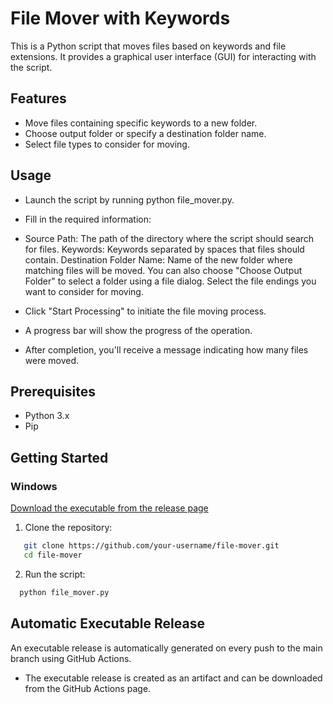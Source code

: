# File Mover with Keywords

This is a Python script that moves files based on keywords and file extensions. It provides a graphical user interface (GUI) for interacting with the script.

## Features

- Move files containing specific keywords to a new folder.
- Choose output folder or specify a destination folder name.
- Select file types to consider for moving.

## Usage
* Launch the script by running python file_mover.py.

* Fill in the required information:

* Source Path: The path of the directory where the script should search for files.
Keywords: Keywords separated by spaces that files should contain.
Destination Folder Name: Name of the new folder where matching files will be moved. You can also choose "Choose Output Folder" to select a folder using a file dialog.
Select the file endings you want to consider for moving.

* Click "Start Processing" to initiate the file moving process.

* A progress bar will show the progress of the operation.

* After completion, you'll receive a message indicating how many files were moved.

## Prerequisites

- Python 3.x
- Pip

## Getting Started

### Windows
[Download the executable from the release page](https://github.com/maitkaa/file_mover/releases)

1. Clone the repository:
```bash
   git clone https://github.com/your-username/file-mover.git
   cd file-mover
 ```
2. Run the script:
 ```bash
   python file_mover.py
```

## Automatic Executable Release

An executable release is automatically generated on every push to the main branch using GitHub Actions.

* The executable release is created as an artifact and can be downloaded from the GitHub Actions page.
